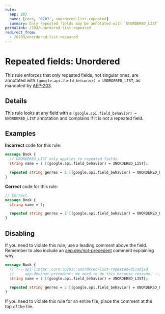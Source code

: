 ```yaml
---
rule:
  aep: 203
  name: [core, '0203', unordered-list-repeated]
  summary: Only repeated fields may be annotated with `UNORDERED_LIST`.
permalink: /203/unordered-list-repeated
redirect_from:
  - /0203/unordered-list-repeated
---
```


# Repeated fields: Unordered

This rule enforces that only repeated fields, not singular ones, are annotated
with `(google.api.field_behavior) = UNORDERED_LIST`, as mandated by [AEP-203][].

## Details

This rule looks at any field with a `(google.api.field_behavior) =
UNORDERED_LIST` annotation and complains if it is not a repeated field.

## Examples

**Incorrect** code for this rule:

```proto
message Book {
  // UNORDERED_LIST only applies to repeated fields.
  string name = 1 [(google.api.field_behavior) = UNORDERED_LIST];

  repeated string genres = 2 [(google.api.field_behavior) = UNORDERED_LIST];
}
```

**Correct** code for this rule:

```proto
// Correct.
message Book {
  string name = 1;

  repeated string genres = 2 [(google.api.field_behavior) = UNORDERED_LIST];
}
```

## Disabling

If you need to violate this rule, use a leading comment above the field.
Remember to also include an [aep.dev/not-precedent][] comment explaining why.

```proto
message Book {
  // (-- api-linter: core::0203::unordered-list-repeated=disabled
  //     aep.dev/not-precedent: We need to do this because reasons. --)
  string name = 1 [(google.api.field_behavior) = UNORDERED_LIST];

  repeated string genres = 2 [(google.api.field_behavior) = UNORDERED_LIST];
}
```

If you need to violate this rule for an entire file, place the comment at the
top of the file.

[aep-203]: https://aep.dev/203
[aep.dev/not-precedent]: https://aep.dev/not-precedent
